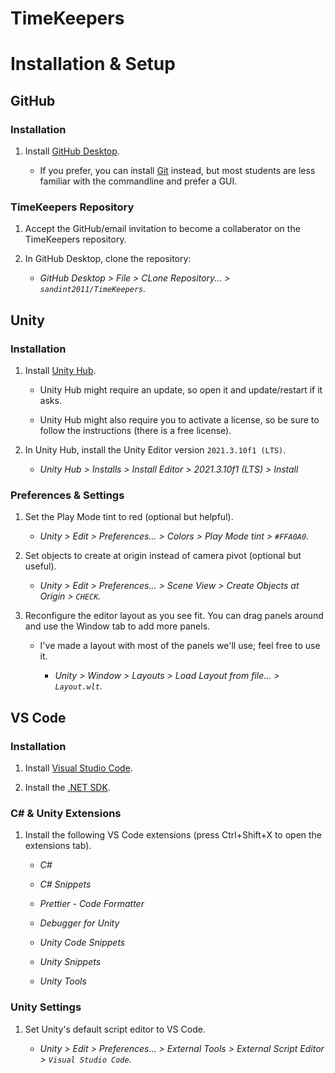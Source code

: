 # TimeKeepers

# Installation & Setup

## GitHub

### Installation

1. Install [GitHub Desktop](https://desktop.github.com/?ref=winstall).

	* If you prefer, you can install [Git](https://gitforwindows.org/) instead, but most students are less familiar with the commandline and prefer a GUI.

### TimeKeepers Repository

1. Accept the GitHub/email invitation to become a collaberator on the TimeKeepers repository.

2. In GitHub Desktop, clone the repository:

	* *GitHub Desktop > File > CLone Repository... > `sandint2011/TimeKeepers`.*

## Unity

### Installation

1. Install [Unity Hub](https://unity3d.com/get-unity/download).

	* Unity Hub might require an update, so open it and update/restart if it asks.

	* Unity Hub might also require you to activate a license, so be sure to follow the instructions (there is a free license).

2. In Unity Hub, install the Unity Editor version `2021.3.10f1 (LTS)`.

	* *Unity Hub > Installs > Install Editor > 2021.3.10f1 (LTS) > Install*

### Preferences & Settings

1. Set the Play Mode tint to red (optional but helpful).

	* *Unity > Edit > Preferences... > Colors > Play Mode tint > `#FFA0A0`.*

2. Set objects to create at origin instead of camera pivot (optional but useful).

	* *Unity > Edit > Preferences... > Scene View > Create Objects at Origin > `CHECK`.*

3. Reconfigure the editor layout as you see fit. You can drag panels around and use the Window tab to add more panels.

	* I've made a layout with most of the panels we'll use; feel free to use it.

		* *Unity > Window > Layouts > Load Layout from file... > `Layout.wlt`.*

## VS Code

### Installation

1. Install [Visual Studio Code](https://code.visualstudio.com/Download).

2. Install the [.NET SDK](https://dotnet.microsoft.com/en-us/download).

### C# & Unity Extensions

1. Install the following VS Code extensions (press Ctrl+Shift+X to open the extensions tab).

	* *C#*

	* *C# Snippets*
	
	* *Prettier - Code Formatter*

	* *Debugger for Unity*

	* *Unity Code Snippets*

	* *Unity Snippets*

	* *Unity Tools*

### Unity Settings

1. Set Unity's default script editor to VS Code.

	* *Unity > Edit > Preferences... > External Tools > External Script Editor > `Visual Studio Code`.*
